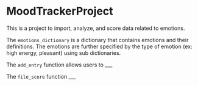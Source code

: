 # MoodTrackerProject

This is a project to import, analyze, and score data related to emotions. 

The `emotions_dictionary` is a dictionary that contains emotions and their definitions. The emotions are further specified by the type of emotion (ex: high energy, pleasant) using sub dictionaries. 

The `add_entry` function allows users to ___

The `file_score` function ___
